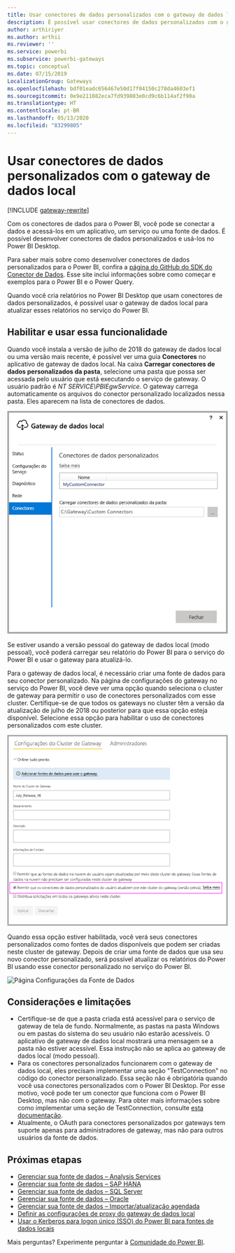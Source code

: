 ```yaml
---
title: Usar conectores de dados personalizados com o gateway de dados local
description: É possível usar conectores de dados personalizados com o gateway de dados local.
author: arthiriyer
ms.author: arthii
ms.reviewer: ''
ms.service: powerbi
ms.subservice: powerbi-gateways
ms.topic: conceptual
ms.date: 07/15/2019
LocalizationGroup: Gateways
ms.openlocfilehash: bdf01eadc656467e50d17f04150c278da4603ef1
ms.sourcegitcommit: 0e9e211082eca7fd939803e0cd9c6b114af2f90a
ms.translationtype: HT
ms.contentlocale: pt-BR
ms.lasthandoff: 05/13/2020
ms.locfileid: "83299805"
---
```

# <a name="use-custom-data-connectors-with-the-on-premises-data-gateway"></a>Usar conectores de dados personalizados com o gateway de dados local

[!INCLUDE [gateway-rewrite](../includes/gateway-rewrite.md)]

Com os conectores de dados para o Power BI, você pode se conectar a dados e acessá-los em um aplicativo, um serviço ou uma fonte de dados. É possível desenvolver conectores de dados personalizados e usá-los no Power BI Desktop.

Para saber mais sobre como desenvolver conectores de dados personalizados para o Power BI, confira a [página do GitHub do SDK do Conector de Dados](https://aka.ms/dataconnectors). Esse site inclui informações sobre como começar e exemplos para o Power BI e o Power Query.

Quando você cria relatórios no Power BI Desktop que usam conectores de dados personalizados, é possível usar o gateway de dados local para atualizar esses relatórios no serviço do Power BI.

## <a name="enable-and-use-this-capability"></a>Habilitar e usar essa funcionalidade

Quando você instala a versão de julho de 2018 do gateway de dados local ou uma versão mais recente, é possível ver uma guia **Conectores** no aplicativo de gateway de dados local. Na caixa **Carregar conectores de dados personalizados da pasta**, selecione uma pasta que possa ser acessada pelo usuário que está executando o serviço de gateway. O usuário padrão é *NT SERVICE\PBIEgwService.* O gateway carrega automaticamente os arquivos do conector personalizado localizados nessa pasta. Eles aparecem na lista de conectores de dados.

![Conectores de dados personalizados](media/service-gateway-custom-connectors/gateway-onprem-customconnector1.png)

Se estiver usando a versão pessoal do gateway de dados local (modo pessoal), você poderá carregar seu relatório do Power BI para o serviço do Power BI e usar o gateway para atualizá-lo.

Para o gateway de dados local, é necessário criar uma fonte de dados para seu conector personalizado. Na página de configurações do gateway no serviço do Power BI, você deve ver uma opção quando seleciona o cluster de gateway para permitir o uso de conectores personalizados com esse cluster. Certifique-se de que todos os gateways no cluster têm a versão da atualização de julho de 2018 ou posterior para que essa opção esteja disponível. Selecione essa opção para habilitar o uso de conectores personalizados com este cluster.

![Página Configurações do Cluster de Gateway](media/service-gateway-custom-connectors/gateway-onprem-customconnector2.png)

Quando essa opção estiver habilitada, você verá seus conectores personalizados como fontes de dados disponíveis que podem ser criadas neste cluster de gateway. Depois de criar uma fonte de dados que usa seu novo conector personalizado, será possível atualizar os relatórios do Power BI usando esse conector personalizado no serviço do Power BI.

![Página Configurações da Fonte de Dados](media/service-gateway-custom-connectors/gateway-onprem-customconnector3.png)

## <a name="considerations-and-limitations"></a>Considerações e limitações

* Certifique-se de que a pasta criada está acessível para o serviço de gateway de tela de fundo. Normalmente, as pastas na pasta Windows ou em pastas do sistema do seu usuário não estarão acessíveis. O aplicativo de gateway de dados local mostrará uma mensagem se a pasta não estiver acessível. Essa instrução não se aplica ao gateway de dados local (modo pessoal).
* Para os conectores personalizados funcionarem com o gateway de dados local, eles precisam implementar uma seção "TestConnection" no código do conector personalizado. Essa seção não é obrigatória quando você usa conectores personalizados com o Power BI Desktop. Por esse motivo, você pode ter um conector que funciona com o Power BI Desktop, mas não com o gateway. Para obter mais informações sobre como implementar uma seção de TestConnection, consulte [esta documentação](https://github.com/Microsoft/DataConnectors/blob/master/docs/m-extensions.md#implementing-testconnection-for-gateway-support).
* Atualmente, o OAuth para conectores personalizados por gateways tem suporte apenas para administradores de gateway, mas não para outros usuários da fonte de dados.

## <a name="next-steps"></a>Próximas etapas

* [Gerenciar sua fonte de dados – Analysis Services](service-gateway-enterprise-manage-ssas.md)  
* [Gerenciar sua fonte de dados – SAP HANA](service-gateway-enterprise-manage-sap.md)  
* [Gerenciar sua fonte de dados – SQL Server](service-gateway-enterprise-manage-sql.md)  
* [Gerenciar sua fonte de dados – Oracle](service-gateway-onprem-manage-oracle.md)  
* [Gerenciar sua fonte de dados – Importar/atualização agendada](service-gateway-enterprise-manage-scheduled-refresh.md)
* [Definir as configurações de proxy do gateway de dados local](/data-integration/gateway/service-gateway-proxy)
* [Usar o Kerberos para logon único (SSO) do Power BI para fontes de dados locais](service-gateway-sso-kerberos.md)  

Mais perguntas? Experimente perguntar à [Comunidade do Power BI](https://community.powerbi.com/).
